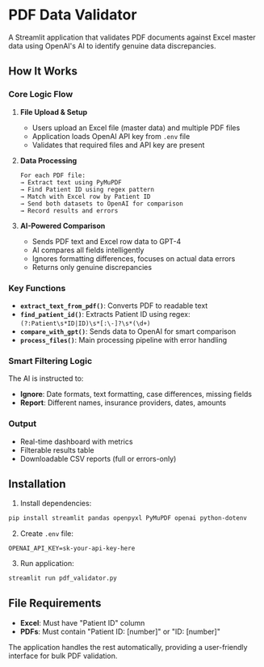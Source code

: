 # PDF Data Validator

A Streamlit application that validates PDF documents against Excel master data using OpenAI's AI to identify genuine data discrepancies.

## How It Works

### Core Logic Flow

1. **File Upload & Setup**

   - Users upload an Excel file (master data) and multiple PDF files
   - Application loads OpenAI API key from `.env` file
   - Validates that required files and API key are present
2. **Data Processing**

   ```
   For each PDF file:
   → Extract text using PyMuPDF
   → Find Patient ID using regex pattern
   → Match with Excel row by Patient ID
   → Send both datasets to OpenAI for comparison
   → Record results and errors
   ```
3. **AI-Powered Comparison**

   - Sends PDF text and Excel row data to GPT-4
   - AI compares all fields intelligently
   - Ignores formatting differences, focuses on actual data errors
   - Returns only genuine discrepancies

### Key Functions

- **`extract_text_from_pdf()`**: Converts PDF to readable text
- **`find_patient_id()`**: Extracts Patient ID using regex: `(?:Patient\s*ID|ID)\s*[:\-]?\s*(\d+)`
- **`compare_with_gpt()`**: Sends data to OpenAI for smart comparison
- **`process_files()`**: Main processing pipeline with error handling

### Smart Filtering Logic

The AI is instructed to:

- **Ignore**: Date formats, text formatting, case differences, missing fields
- **Report**: Different names, insurance providers, dates, amounts

### Output

- Real-time dashboard with metrics
- Filterable results table
- Downloadable CSV reports (full or errors-only)

## Installation

1. Install dependencies:

```bash
pip install streamlit pandas openpyxl PyMuPDF openai python-dotenv
```

2. Create `.env` file:

```
OPENAI_API_KEY=sk-your-api-key-here
```

3. Run application:

```bash
streamlit run pdf_validator.py
```

## File Requirements

- **Excel**: Must have "Patient ID" column
- **PDFs**: Must contain "Patient ID: [number]" or "ID: [number]"

The application handles the rest automatically, providing a user-friendly interface for bulk PDF validation.
